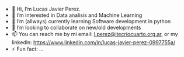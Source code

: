 - 👋 Hi, I’m Lucas Javier Perez. 
- 👀 I’m interested in Data analisis and Machine Learning
- 🌱 I’m (allways) currently learning Software development in python
- 💞️ I’m looking to collaborate on new/old developments 
- 📫 You can reach me by mi email: l.perez@itecriocuarto.org.ar, or my linkedln: https://www.linkedin.com/in/lucas-javier-perez-0997755a/
- ⚡ Fun fact: ...

<!---
LucasJavierPerez/LucasJavierPerez is a ✨ special ✨ repository because its `README.md` (this file) appears on your GitHub profile.
You can click the Preview link to take a look at your changes.
--->
